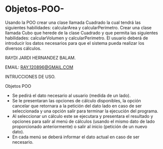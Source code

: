 # Objetos-POO-
Usando la POO crear una clase llamada Cuadrado la cual tendrá las siguientes habilidades: calcularArea y calcularPerimetro. Crear una clase llamada Cubo que herede de la clase Cuadrado y que permita las siguientes habilidades: calcularVolumen y calcularPerimetro. El usuario deberá de introducir los datos necesarios para que el sistema pueda realizar los diversos cálculos.

RAYDI JARDI HERNANDEZ BALAM.

EMAIL: RAY.120896@GMAIL.COM

INTRUCCIONES DE USO.

Objetos POO

* Se pedirá el dato necesario al usuario (medida de un lado).
* Se le presentaran las opciones de cálculo disponibles, la opción cancelar que retornara a
la petición del dato lado en caso de ser seleccionada y una opción salir para terminar la
ejecución del programa.
* Al seleccionar un cálculo este se ejecutara y presentara el resultado y opciones para salir
al menú de cálculos (usando el mismo dato de lado proporcionado anteriormente) o salir al
inicio (petición de un nuevo dato).
* En cada menú se deberá informar el dato actual en caso de ser necesario.
